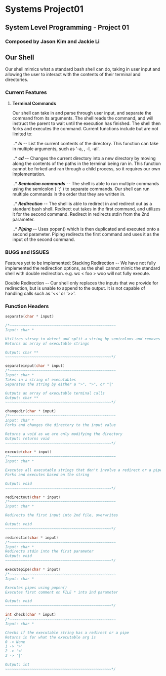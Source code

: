 # Systems Project01
## System Level Programming - Project 01
### Composed by Jason Kim and Jackie Li

## Our Shell

Our shell mimics what a standard bash shell can do, taking in user input and allowing the user to interact with the contents of their terminal and directories.

### Current Features

1. **Terminal Commands**

   Our shell can take in and parse through user input, and separate the command from its arguments. The shell reads the command, and will instruct the parent to wait until the execution has finished. The shell then forks and executes the command. Current functions include but are not limited to:

   ..*  **_ls_** -- List the current contents of the directory. This function can take in multiple arguments, such as '-a, , -l, -al'.

   ..* **_cd_** -- Changes the current directory into a new directory by moving along the contents of the paths in the terminal being ran in. This function cannot be forked and ran through a child process, so it requires our own implementation.

   ..* **_Semicolon commands_** -- The shell is able to run multiple commands using the semicolon ( ';' ) to separate commands. Our shell can run multiple commands in the order that they are written in.
   
   ..* **_Redirection_** -- The shell is able to redirect in and redirect out as a standard bash shell. Redirect out takes in the first command, and utilizes it for the second command. Redirect in redirects stdin from the 2nd parameter.

   ..* **_Piping_** -- Uses popen() which is then duplicated and executed onto a second parameter. Piping redirects the first command and uses it as the input of the second command.

### BUGS and ISSUES
Features yet to be implemented:
  Stacking Redirection -- We have not fully implemented the redirection options, as the shell cannot mimic the standard shell with double redirection. e.g. wc < foo > woo will not fully execute.

  Double Redirection -- Our shell only replaces the inputs that we provide for redirection, but is unable to append to the output. It is not capable of handling calls such as '<<' or '>>'.

### Function Headers

```C
separate(char * input)

/*~~~~~~~~~~~~~~~~~~~~~~~~~~~~~~~~~~~~~~~~~~~~~~~~
Input: char *

Utilizes strsep to detect and split a string by semicolons and removes whitespaces
Returns an array of executable strings

Output: char **
~~~~~~~~~~~~~~~~~~~~~~~~~~~~~~~~~~~~~~~~~~~~~~~~*/

separateinput(char * input)
/*~~~~~~~~~~~~~~~~~~~~~~~~~~~~~~~~~~~~~~~~~~~~~~~~
Input: char *
Takes in a string of executables
Separates the string by either a ">", ">", or "|"

Outputs an array of executable terminal calls
Output: char **
~~~~~~~~~~~~~~~~~~~~~~~~~~~~~~~~~~~~~~~~~~~~~~~~*/

changedir(char * input)
/*~~~~~~~~~~~~~~~~~~~~~~~~~~~~~~~~~~~~~~~~~~~~~~~~
Input: char *
Forks and changes the directory to the input value

Returns a void as we are only modifying the directory
Output: returns void
~~~~~~~~~~~~~~~~~~~~~~~~~~~~~~~~~~~~~~~~~~~~~~~~*/

execute(char * input)
/*~~~~~~~~~~~~~~~~~~~~~~~~~~~~~~~~~~~~~~~~~~~~~~~~
Input: char *

Executes all executable strings that don't involve a redirect or a pipe
Forks and executes based on the string

Output: void
~~~~~~~~~~~~~~~~~~~~~~~~~~~~~~~~~~~~~~~~~~~~~~~~*/

redirectout(char * input)
/*~~~~~~~~~~~~~~~~~~~~~~~~~~~~~~~~~~~~~~~~~~~~~~~~
Input: char *

Redirects the first input into 2nd file, overwrites

Output: void
~~~~~~~~~~~~~~~~~~~~~~~~~~~~~~~~~~~~~~~~~~~~~~~~*/

redirectin(char * input)
/*~~~~~~~~~~~~~~~~~~~~~~~~~~~~~~~~~~~~~~~~~~~~~~~~
Input: char *
Redirects stdin into the first parameter
Output: void
~~~~~~~~~~~~~~~~~~~~~~~~~~~~~~~~~~~~~~~~~~~~~~~~*/

executepipe(char * input)
/*~~~~~~~~~~~~~~~~~~~~~~~~~~~~~~~~~~~~~~~~~~~~~~~~
Input: char *

Executes pipes using popen()
Executes first comment on FILE * into 2nd parameter

Output: void
~~~~~~~~~~~~~~~~~~~~~~~~~~~~~~~~~~~~~~~~~~~~~~~~*/

int check(char * input)
/*~~~~~~~~~~~~~~~~~~~~~~~~~~~~~~~~~~~~~~~~~~~~~~~~
Input: char *

Checks if the executable string has a redirect or a pipe
Returns in for what the executable arg is
0 -> None
1 -> '>'
2 -> '<'
3 -> '|'

Output: int
~~~~~~~~~~~~~~~~~~~~~~~~~~~~~~~~~~~~~~~~~~~~~~~~*/
```